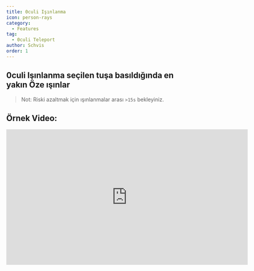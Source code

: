 ```yaml
---
title: 0culi Işınlanma
icon: person-rays
category:
  - Features
tag:
  - 0culi Teleport
author: Schvis
order: 1
---
```


## 0culi Işınlanma seçilen tuşa basıldığında en yakın Öze ışınlar

> Not: Riski azaltmak için ışınlanmalar arası `>15s` bekleyiniz.

## Örnek Video:

<div class="iframe-container"><iframe width="640" height="360" src="https://www.youtube.com/embed/j2Yu31J7Yh4?list=PL5eI1Tb64p56g27qfYk7VuFTz4FK6YrKa" title="Korepi - Oculi/ChestTeleport" frameborder="0" allow="accelerometer; autoplay; clipboard-write; encrypted-media; gyroscope; picture-in-picture; web-share" allowfullscreen></iframe></div>
